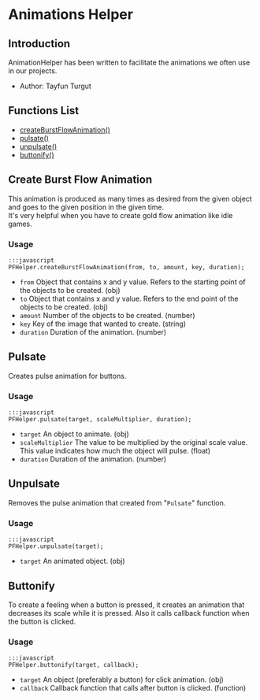 # Animations Helper

## Introduction

AnimationHelper has been written to facilitate the animations we often use in our projects.

* Author: Tayfun Turgut

## Functions List

* [createBurstFlowAnimation()](#createBurstFlowAnimation)
* [pulsate()](#pulsate)
* [unpulsate()](#unpulsate)
* [buttonify()](#buttonify)

<a name="createBurstFlowAnimation"></a>

## Create Burst Flow Animation 

This animation is produced as many times as desired from the given object and goes to the given position in the given time.</br>
It's very helpful when you have to create gold flow animation like idle games.

### Usage

    :::javascript
    PFHelper.createBurstFlowAnimation(from, to, amount, key, duration);

* `from` Object that contains x and y value. Refers to the starting point of the objects to be created. (obj)
* `to` Object that contains x and y value. Refers to the end point of the objects to be created. (obj)
* `amount` Number of the objects to be created. (number)
* `key` Key of the image that wanted to create. (string)
* `duration` Duration of the animation. (number)



<a name="pulsate"></a>

## Pulsate

Creates pulse animation for buttons.

### Usage

    :::javascript
    PFHelper.pulsate(target, scaleMultiplier, duration);

* `target` An object to animate. (obj)
* `scaleMultiplier` The value to be multiplied by the original scale value. This value indicates how much the object will pulse. (float)
* `duration` Duration of the animation. (number)


<a name="unpulsate"></a>

## Unpulsate

Removes the pulse animation that created from "`Pulsate`" function.

### Usage

    :::javascript
    PFHelper.unpulsate(target);

* `target` An animated object. (obj)

<a name="buttonify"></a>


## Buttonify

To create a feeling when a button is pressed, it creates an animation that decreases its scale while it is pressed. Also it calls callback function when the button is clicked.

### Usage

    :::javascript
    PFHelper.buttonify(target, callback);

* `target` An object (preferably a button) for click animation. (obj)
* `callback` Callback function that calls after button is clicked. (function)
